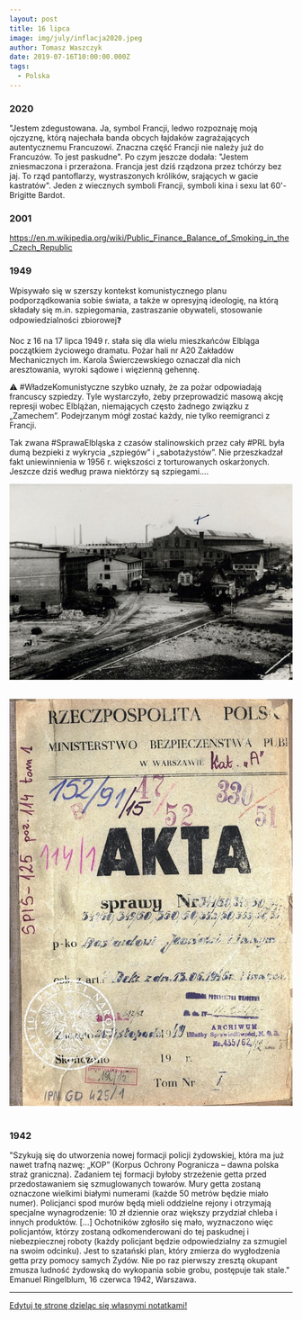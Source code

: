 ```yaml
---
layout: post
title: 16 lipca
image: img/july/inflacja2020.jpeg
author: Tomasz Waszczyk
date: 2019-07-16T10:00:00.000Z
tags:
  - Polska
---
```


### 2020

"Jestem zdegustowana. Ja, symbol Francji, ledwo rozpoznaję moją ojczyznę, którą najechała banda obcych łajdaków zagrażających autentycznemu Francuzowi. Znaczna część Francji nie należy już do Francuzów. To jest paskudne". Po czym jeszcze dodała: "Jestem zniesmaczona i przerażona. Francja jest dziś rządzona przez tchórzy bez jaj. To rząd pantoflarzy, wystraszonych królików, srających w gacie kastratów". Jeden z wiecznych symboli Francji, symboli kina i sexu lat 60'- Brigitte Bardot.

### 2001

https://en.m.wikipedia.org/wiki/Public_Finance_Balance_of_Smoking_in_the_Czech_Republic

### 1949

Wpisywało się w szerszy kontekst komunistycznego planu podporządkowania sobie świata, a także w opresyjną ideologię, na którą składały się m.in. szpiegomania, zastraszanie obywateli, stosowanie odpowiedzialności zbiorowej❓

Noc z 16 na 17 lipca 1949 r. stała się dla wielu mieszkańców Elbląga początkiem życiowego dramatu. Pożar hali nr A20 Zakładów Mechanicznych im. Karola Świerczewskiego oznaczał dla nich aresztowania, wyroki sądowe i więzienną gehennę.

⚠️ #WładzeKomunistyczne szybko uznały, że za pożar odpowiadają francuscy szpiedzy. Tyle wystarczyło, żeby przeprowadzić masową akcję represji wobec Elblążan, niemających często żadnego związku z „Zamechem”. Podejrzanym mógł zostać każdy, nie tylko reemigranci z Francji.

Tak zwana #SprawaElbląska z czasów stalinowskich przez cały #PRL była dumą bezpieki z wykrycia „szpiegów” i „sabotażystów”. Nie przeszkadzał fakt uniewinnienia w 1956 r. większości z torturowanych oskarżonych. Jeszcze dziś według prawa niektórzy są szpiegami....

<img src="./img/july/elblag.jpg"><br><br>

<img src="./img/july/elblag2.jpg"><br><br>

### 1942

"Szykują się do utworzenia nowej formacji policji żydowskiej, która ma już nawet trafną nazwę: „KOP” (Korpus Ochrony Pogranicza – dawna polska straż graniczna). Zadaniem tej formacji byłoby strzeżenie getta przed przedostawaniem się szmuglowanych towarów. Mury getta zostaną oznaczone wielkimi białymi numerami (każde 50 metrów będzie miało numer). Policjanci spod murów będą mieli oddzielne rejony i otrzymają specjalne wynagrodzenie: 10 zł dziennie oraz większy przydział chleba i innych produktów. […] Ochotników zgłosiło się mało, wyznaczono więc policjantów, którzy zostaną odkomenderowani do tej paskudnej i niebezpiecznej roboty (każdy policjant będzie odpowiedzialny za szmugiel na swoim odcinku). Jest to szatański plan, który zmierza do wygłodzenia getta przy pomocy samych Żydów. Nie po raz pierwszy zresztą okupant zmusza ludność żydowską do wykopania sobie grobu, postępuje tak stale."
Emanuel Ringelblum, 16 czerwca 1942, Warszawa.

---

<a href="https://github.com/TomaszWaszczyk/historia.waszczyk.com/edit/master/src/content/july-16.md" target="_blank">Edytuj tę stronę dzieląc się własnymi notatkami!</a>
